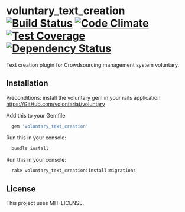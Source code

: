 # voluntary_text_creation [![Build Status](https://travis-ci.org/volontariat/voluntary_text_creation.svg?branch=master)](https://travis-ci.org/volontariat/voluntary_text_creation) [![Code Climate](https://codeclimate.com/github/volontariat/voluntary_text_creation/badges/gpa.svg)](https://codeclimate.com/github/volontariat/voluntary_text_creation) [![Test Coverage](https://codeclimate.com/github/volontariat/voluntary_text_creation/badges/coverage.svg)](https://codeclimate.com/github/volontariat/voluntary_text_creation) [![Dependency Status](https://gemnasium.com/volontariat/voluntary_text_creation.png)](https://gemnasium.com/volontariat/voluntary_text_creation)

Text creation plugin for Crowdsourcing management system voluntary.

## Installation

Preconditions: install the voluntary gem in your rails application https://GitHub.com/volontariat/voluntary

Add this to your Gemfile:
 
```ruby 
  gem 'voluntary_text_creation'
```
  
Run this in your console:

```bash
  bundle install  
```
  
Run this in your console:

```bash
  rake voluntary_text_creation:install:migrations  
```
  
## License 

This project uses MIT-LICENSE.